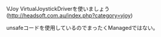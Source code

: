 ﻿VJoy VirtualJoystickDriverを使いましょう(http://headsoft.com.au/index.php?category=vjoy)

unsafeコードを使用しているのでまったくManagedではない。